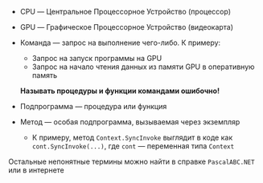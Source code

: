 ﻿


- CPU — Центральное Процессорное Устройство (процессор)

- GPU — Графическое Процессорное Устройство (видеокарта)

- Команда — запрос на выполнение чего-либо. К примеру:
	- Запрос на запуск программы на GPU
	- Запрос на начало чтения данных из памяти GPU в оперативную память
	
	**Называть процедуры и функции командами ошибочно!**

- Подпрограмма — процедура или функция

- Метод — особая подпрограмма, вызываемая через экземпляр
	- К примеру, метод `Context.SyncInvoke` выглядит в коде как `cont.SyncInvoke(...)`, где `cont` — переменная типа `Context`

Остальные непонятные термины можно найти в справке `PascalABC.NET` или в интернете


